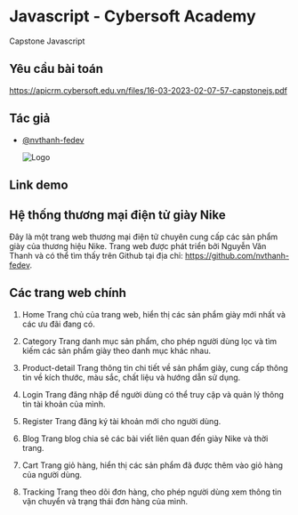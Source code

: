 # Javascript - Cybersoft Academy

Capstone Javascript

## Yêu cầu bài toán

https://apicrm.cybersoft.edu.vn/files/16-03-2023-02-07-57-capstonejs.pdf

## Tác giả

- [@nvthanh-fedev](https://www.github.com/nvthanh-fedev)

  ![Logo](https://cybersoft.edu.vn/wp-content/uploads/2017/04/MAX-OP1.png)

## Link demo

## Hệ thống thương mại điện tử giày Nike

Đây là một trang web thương mại điện tử chuyên cung cấp các sản phẩm giày của thương hiệu Nike.
Trang web được phát triển bởi Nguyễn Văn Thanh và có thể tìm thấy trên Github tại địa chỉ: https://github.com/nvthanh-fedev.

## Các trang web chính

1. Home
   Trang chủ của trang web, hiển thị các sản phẩm giày mới nhất và các ưu đãi đang có.

2. Category
   Trang danh mục sản phẩm, cho phép người dùng lọc và tìm kiếm các sản phẩm giày theo danh mục khác nhau.

3. Product-detail
   Trang thông tin chi tiết về sản phẩm giày, cung cấp thông tin về kích thước, màu sắc, chất liệu và hướng dẫn sử dụng.

4. Login
   Trang đăng nhập để người dùng có thể truy cập và quản lý thông tin tài khoản của mình.

5. Register
   Trang đăng ký tài khoản mới cho người dùng.

6. Blog
   Trang blog chia sẻ các bài viết liên quan đến giày Nike và thời trang.

7. Cart
   Trang giỏ hàng, hiển thị các sản phẩm đã được thêm vào giỏ hàng của người dùng.

8. Tracking
   Trang theo dõi đơn hàng, cho phép người dùng xem thông tin vận chuyển và trạng thái đơn hàng của mình.
